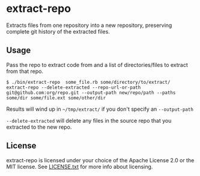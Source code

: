 # extract-repo

Extracts files from one repository into a new repository, preserving complete git history of the extracted files.

## Usage

Pass the repo to extract code from and a list of directories/files to extract from that repo.

```
$ ./bin/extract-repo  some_file.rb some/directory/to/extract/
extract-repo --delete-extracted --repo-url-or-path git@github.com:org/repo.git --output-path new/repo/path --paths some/dir some/file.ext some/other/dir 
```

Results will wind up in `~/tmp/extract/` if you don't specify an `--output-path`

`--delete-extracted` will delete any files in the source repo that you extracted to the new repo.

## License

extract-repo is licensed under your choice of the Apache License 2.0 or the MIT license.
See [LICENSE.txt](LICENSE-MIT.txt) for more info about licensing.
